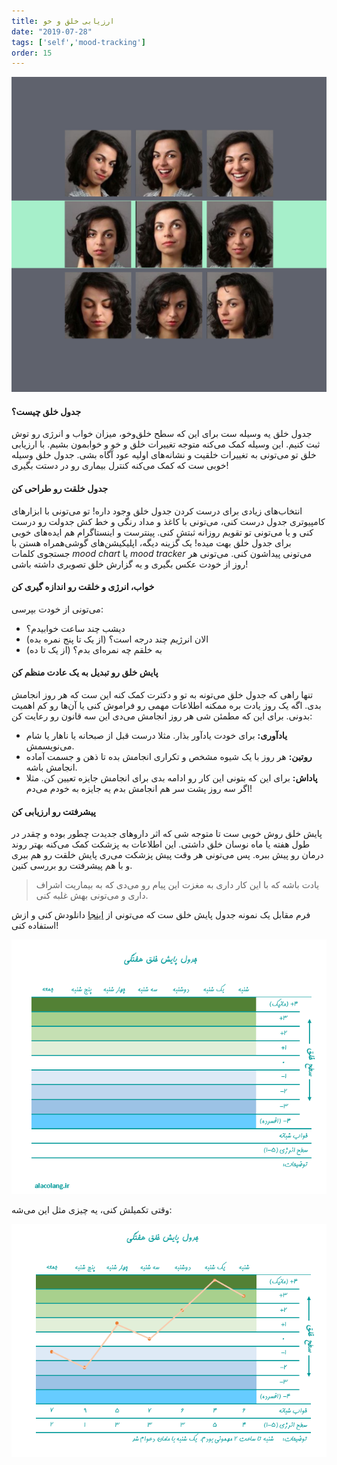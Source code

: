 ```yaml
---
title: ارزیابی خلق و خو
date: "2019-07-28"
tags: ['self','mood-tracking']
order: 15
---
```


![](./mood-chart.png)

#### جدول خلق چیست؟

جدول خلق یه وسیله ست برای این که سطح خلق‌و‌خو، میزان خواب و انرژی  رو توش ثبت کنیم. این وسیله کمک می‌کنه متوجه تغییرات خلق و خو و خوابمون بشیم. با ارزیابی خلق تو می‌تونی به تغییرات خلقیت و نشانه‌های اولیه عود آگاه بشی. جدول خلق وسیله خوبی ست که کمک می‌کنه کنترل بیماری رو در دستت بگیری!

#### جدول خلقت رو  طراحی کن

انتخاب‌های زیادی برای درست کردن جدول خلق وجود داره! تو می‌تونی با ابزارهای کامپیوتری جدول درست کنی، می‌تونی با کاغذ و مداد رنگی و خط کش جدولت رو درست کنی و یا می‌تونی تو تقویم روزانه  ثبتش کنی. پینترست و اینستاگرام هم ایده‌های خوبی برای جدول خلق بهت میده!
یک گزینه دیگه، اپلیکیشن‌های گوشی‌همراه هستن با جستجوی کلمات _mood chart_ یا _mood tracker_  می‌تونی پیداشون کنی. می‌تونی هر روز از خودت عکس بگیری و یه گزارش خلق تصویری داشته باشی!

#### خواب، انرژی و خلقت رو اندازه گیری کن

می‌تونی از خودت بپرسی:

- دیشب چند ساعت خوابیدم؟
- الان انرژیم چند درجه است؟ (از یک تا پنج نمره بده)
- به خلقم چه نمره‌ای بدم؟  (از یک تا ده)

#### پایش خلق رو تبدیل به یک عادت منظم کن

تنها راهی که جدول خلق می‌تونه به تو و دکترت کمک کنه این ست که هر روز انجامش بدی. اگه یک روز یادت بره ممکنه اطلاعات مهمی رو فراموش کنی یا آن‌ها رو کم اهمیت بدونی. برای این که مطمئن شی هر روز انجامش می‌دی این سه قانون رو رعایت کن:

- **یادآوری:**
برای خودت یادآور بذار. مثلا درست قبل از صبحانه یا ناهار یا شام می‌نویسمش.
- **روتین:**
هر روز با یک شیوه مشخص و تکراری انجامش بده تا ذهن و جسمت آماده  انجامش باشه.
- **پاداش:**
برای این که بتونی این کار رو ادامه بدی برای انجامش جایزه تعیین کن. مثلا اگر سه روز پشت سر هم انجامش بدم یه جایزه به خودم می‌دم!

#### پیشرفتت رو ارزیابی کن

پایش خلق روش خوبی ست تا متوجه شی که اثر داروهای جدیدت چطور بوده و چقدر در طول هفته یا ماه نوسان خلق داشتی. این اطلاعات به پزشکت کمک می‌کنه بهتر روند درمان رو پیش ببره. پس می‌تونی هر وقت پیش پزشکت می‌ری پایش خلقت رو هم ببری و با هم پیشرفتت رو بررسی کنین.

> یادت باشه که با این کار داری به مغزت این پیام رو می‌دی که به بیماریت اشراف داری و می‌تونی بهش غلبه کنی.

فرم مقابل یک نمونه جدول پایش خلق ست که می‌تونی از
[اینجا](/mood-chart.pdf)
 دانلودش کنی و ازش استفاده کنی!

![جدول پایش خلق](./mood-chart-2.png)

وقتی تکمیلش کنی، یه چیزی مثل این می‌شه:

![جدول پایش خلق تکمیل شده](./mood-chart-3.png)


<!-- https://www.instagram.com/p/B0cJgipI3c9/ -->